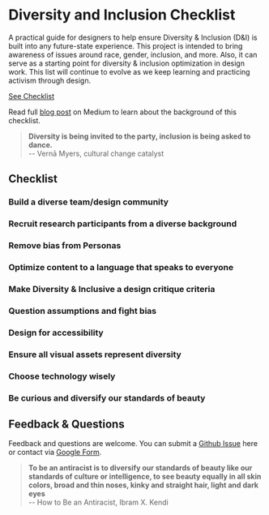 # Diversity and Inclusion Checklist
A practical guide for designers to help ensure Diversity & Inclusion (D&I) is built into any future-state experience. This project is intended to bring awareness of issues around race, gender, inclusion, and more. Also, it can serve as a starting point for diversity & inclusion optimization in design work. This list will continue to evolve as we keep learning and practicing activism through design.

[See Checklist](https://xindeling.github.io/Diversity-and-Inclusion-Checklist/)

Read full [blog post](https://medium.com/design-bootcamp/how-to-be-a-diversity-inclusion-activist-as-a-designer-45fd16e3f855) on Medium to learn about the background of this checklist.

> **Diversity is being invited to the party, inclusion is being asked to dance.** \
> -- Vernā Myers, cultural change catalyst

## Checklist

### Build a diverse team/design community

### Recruit research participants from a diverse background

### Remove bias from Personas

### Optimize content to a language that speaks to everyone

### Make Diversity & Inclusive a design critique criteria

### Question assumptions and fight bias

### Design for accessibility

### Ensure all visual assets represent diversity

### Choose technology wisely

### Be curious and diversify our standards of beauty

## Feedback & Questions

Feedback and questions are welcome. You can submit a [Github Issue](https://github.com/xindeling/Diversity-and-Inclusion-Checklist) here or
contact via [Google Form](https://forms.gle/J1oTDmXVkk6KZkft8).

> **To be an antiracist is to diversify our standards of beauty like our standards of culture or intelligence, to see beauty equally in all skin colors, broad and thin noses, kinky and straight hair, light and dark eyes** \
> -- How to Be an Antiracist, Ibram X. Kendi
